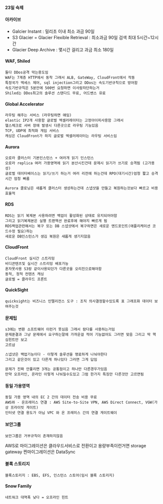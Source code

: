 #### 23일 숙제

#### 아카이브
- Galcier Instant : 밀리초 이내 최소 과금 90일
- S3 Glacier = Glacier Flexible Retrieval : 최소과금 90일 검색 최대 5시간~12시간
- Glacier Deep Archive : 몇시간 걸리고 과금 최소 180일

#### WAF, Shiled
```
둘다 DDos공격 막는용도임
WAF는 7계층 HTTP에서 동착 그래서 ALB, GateWay, CloudFront에서 작동
특정국가 엑세스 제어, sql injection그리고 DDos는 속도기반규칙으로 방어함
속도기반규칙은 5분안에 500번 요청하면 이사람차단하는거
Shiled는 DDos최고의 솔루션 스탠다드 무료, 어드밴스 유료
```
#### Global Accelerator
```
라우팅 해주는 서비스 (라우팅하면 얘임)
elastic IP2개 사용함 글로벌 엑셀러레이터는 고정아이피사용함 그래서
헬스체크로 서버 장애 발생시 다른곳으로 라우팅 기능있음
TCP, UDP에 최적화 게임 서비스
캐싱은 CloudFront가 하지 글로벌 엑셀러레이터는 라우팅 서비스임
```

#### Aurora
```
오로라 클러스터 기본인스턴스 + 여러개 읽기 인스턴스
오로라 replica 여러 가용영역에 읽기 분산시킨건데 문제시 읽기가 쓰기로 승격됨 (고가용성)
글로벌 데이터베이스는 읽기/쓰기 하는거 여러 리전에 하는건데 RPO(대기시간)엄청 짧고 승격시간 엄청 빠름

Aurora 클로닝은 새롭게 클러스터 생성하는건데 스냅샷을 만들고 복원하는것보다 빠르고 비용 효율적

```

#### RDS
```
RDS는 읽기 복제본 사용하려면 백업이 활성화된 상태로 유지되어야함
그리고 읽기복제본은 실행 트랜잭션 완료후에 해야지 빠르게 됨
RDS백업관련해서는 복구 또는 DB 스냅샷에서 복구하면은 새로운 엔드포인트(애플리케이션 코드수정 필요)하는
새로운 DB인스턴스가 생김 복원은 새롭게 생기지않음
```

#### CloudFront
```
CloudFront 실시간 스트리밍
비디콘텐츠및 실시간 스트리밍 배포가능
혼자못사용 S3랑 같이사용되던가 다른곳을 오리진으로해야함
동적, 정적 컨텐츠 캐싱
글로벌 = 클라우드 프론트
```

#### QuickSight
```
quicksight는 비즈니스 인텔리전스 도구 : 조직 의사결정할수있도록 표 그래프화 데이터 보여주는것
```

#### 문제팁
```
s3에는 변환 소프트웨어 이런거 못심음 그래서 람다를 사용하는거임
문제푼결과 그냥 문제에서 요구하는말에 가까운걸 적어 기능없어도 그러면 맞음 그리고 딱 핵심힌트만 보고
고르삼

스냅샷은 백업기능이다 - 이렇게 솔루션을 명료하게 나눠야한다
그리고 같은것이 있고 다른게 하나있다 그러면 그게 답임

문제가 진짜 안풀리면 3개는 공통점이고 하나만 다른경우가있음
만약 오프라인, 온라인 이렇게 나눠질수도있고 그럼 한가지 특징만 다른것만 고르면됨
```

#### 동일 가용영역
```
동일 가용 영역 내의 EC 2 간의 데이터 전송 비용 무료
AWS와 - 온프레미스 연결 : AWS Site-to-Site VPN, AWS Direct Connect, VGW(가상 프라이빗 게이트)
인터넷 연결 용도가 아님 VPC 와 온 프레미스 간의 연결 게이트웨이
```

#### 보안그룹
```
보안그룹은 거부규칙이 존재하지않음
```
AWS로 마이그레이션은 클라우드서비스로 전환이고
용량부족이런거면 storage gateway
찐마이그레이션은 DataSync

#### 블록 스토리지
```
블록스토리지 : EBS, EFS, 인스턴스 스토어(임시 블록 스토리지)
```

#### Snow Family
```
네트워크 대역폭 낮다 = 오프라인 힌트
```
